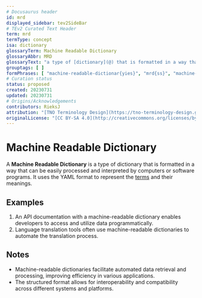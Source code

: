 ```yaml
---
# Docusaurus header
id: mrd
displayed_sidebar: tev2SideBar
# TEv2 Curated Text Header
term: mrd
termType: concept
isa: dictionary
glossaryTerm: Machine Readable Dictionary
glossaryAbbr: MRD
glossaryText: "a type of [dictionary](@) that is formatted in a way that can be easily processed and interpreted by computers or software programs. It uses the YAML format to represent the [terms](@) and their meanings."
grouptags: [ ]
formPhrases: [ "machine-readable-dictionar{yies}", "mrd{ss}", "machine-readable-dictionary-mrd{ss}" ]
# Curation status
status: proposed
created: 20230731
updated: 20230731
# Origins/Acknowledgements
contributors: RieksJ
attribution: "[TNO Terminology Design](https://tno-terminology-design.github.io/tev2-specifications/docs)"
originalLicense: "[CC BY-SA 4.0](http://creativecommons.org/licenses/by-sa/4.0/?ref=chooser-v1)"
---
```


# Machine Readable Dictionary

A **Machine Readable Dictionary** is a type of dictionary that is formatted in a way that can be easily processed and interpreted by computers or software programs. It uses the YAML format to represent the [terms](@) and their meanings.

## Examples

1. An API documentation with a machine-readable dictionary enables developers to access and utilize data programmatically.
2. Language translation tools often use machine-readable dictionaries to automate the translation process.

## Notes

- Machine-readable dictionaries facilitate automated data retrieval and processing, improving efficiency in various applications.
- The structured format allows for interoperability and compatibility across different systems and platforms.
